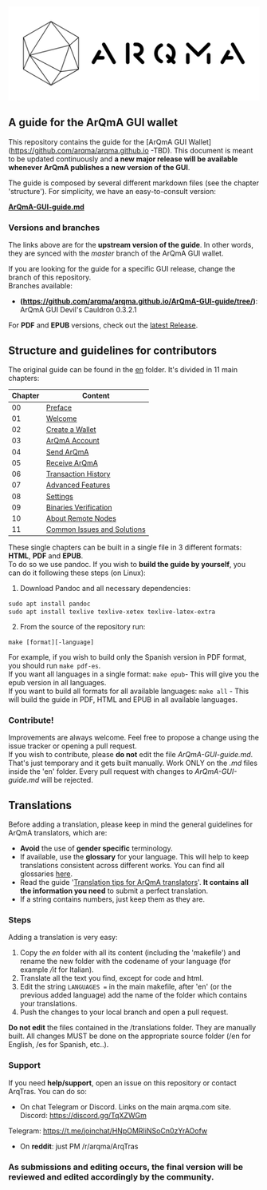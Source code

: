 ![ArQmA_logo](media/monero-logo-1280.png)
## A guide for the ArQmA GUI wallet

This repository contains the guide for the [ArQmA GUI Wallet](https://github.com/arqma/arqma.github.io -TBD).
This document is meant to be updated continuously and **a new major release will be available whenever ArQmA publishes a new version of the GUI**.
&nbsp;

The guide is composed by several different markdown files (see the chapter 'structure'). For simplicity, we have an easy-to-consult version:
&nbsp;

**[ArQmA-GUI-guide.md](https://github.com/arqma/arqma.github.io/ArQmA-GUI-guide/blob/master/ArQmA-GUI-guide.md)**

### Versions and branches
The links above are for the **upstream version of the guide**. In other words, they are synced with the *master* branch of the ArQmA GUI wallet.
&nbsp;

If you are looking for the guide for a specific GUI release, change the branch of this repository.  
Branches available:

+ **(https://github.com/arqma/arqma.github.io/ArQmA-GUI-guide/tree/)**: ArQmA GUI Devil's Cauldron 0.3.2.1


For **PDF** and **EPUB** versions, check out the [latest Release](https://github.com/arqma/arqma.github.io/ArQmA-GUI-guide/releases).

## Structure and guidelines for contributors
The original guide can be found in the [en](https://github.com/arqma/arqma.github.io/ArQmA-GUI-guide/blob/master/en) folder. It's divided in 11 main chapters:

**Chapter**|**Content**
---|--- 
00 | [Preface](https://github.com/mechanator/ArQmA-GUI-wallet-guide/blob/master/en/ch00.md)
01 | [Welcome](https://github.com/mechanator/ArQmA-GUI-wallet-guide/blob/master/en/ch01.md)
02 | [Create a Wallet](https://github.com/mechanator/ArQmA-GUI-wallet-guide/blob/master/en/ch02.md)
03 | [ArQmA Account](https://github.com/mechanator/ArQmA-GUI-wallet-guide/blob/master/en/ch03.md)
04 | [Send ArQmA](https://github.com/mechanator/ArQmA-GUI-wallet-guide/blob/master/en/ch04.md)
05 | [Receive ArQmA](https://github.com/mechanator/ArQmA-GUI-wallet-guide/blob/master/en/ch05.md)
06 | [Transaction History](https://github.com/mechanator/ArQmA-GUI-wallet-guide/blob/master/en/ch06.md)
07 | [Advanced Features](https://github.com/mechanator/ArQmA-GUI-wallet-guide/blob/master/en/ch07.md)
08 | [Settings](https://github.com/mechanator/ArQmA-GUI-wallet-guide/blob/master/en/ch08.md)
09 | [Binaries Verification](https://github.com/mechanator/ArQmA-GUI-wallet-guide/blob/master/en/ch09.md)
10 | [About Remote Nodes](https://github.com/mechanator/ArQmA-GUI-wallet-guide/blob/master/en/ch10.md)
11 | [Common Issues and Solutions](https://github.com/mechanator/ArQmA-GUI-wallet-guide/blob/master/en/ch11.md)

These single chapters can be built in a single file in 3 different formats: **HTML**, **PDF** and **EPUB**.  
To do so we use pandoc. If you wish to **build the guide by yourself**, you can do it following these steps (on Linux):

1. Download Pandoc and all necessary dependencies:
```
sudo apt install pandoc
sudo apt install texlive texlive-xetex texlive-latex-extra
```

2. From the source of the repository run:
```
make [format][-language]
```
For example, if you wish to build only the Spanish version in PDF format, you should run `make pdf-es`.  
If you want all languages in a single format: `make epub`- This will give you the epub version in all languages.  
If you want to build all formats for all available languages: `make all` - This will build the guide in PDF, HTML and EPUB in all available languages.

### Contribute!
Improvements are always welcome. Feel free to propose a change using the issue tracker or opening a pull request.  
If you wish to contribute, please **do not** edit the file *ArQmA-GUI-guide.md*. That's just temporary and it gets built manually. Work ONLY on the *.md* files inside the 'en' folder. Every pull request with changes to *ArQmA-GUI-guide.md* will be rejected.

## Translations
Before adding a translation, please keep in mind the general guidelines for ArQmA translators, which are:

- **Avoid** the use of **gender specific** terminology.
- If available, use the **glossary** for your language. This will help to keep translations consistent across different works. You can find all glossaries [here](https://github.com/mechanator/ArQmA-GUI-wallet-guide/tree/master/terminology-guides).
- Read the guide '[Translation tips for ArQmA translators](https://github.com/mechanator/ArQmA-GUI-wallet-guide/tree/master/arqma-translations/translation-tips.md)'. **It contains all the information you need** to submit a perfect translation.
- If a string contains numbers, just keep them as they are.

### Steps
Adding a translation is very easy:

1. Copy the *en* folder with all its content (including the 'makefile') and rename the new folder with the codename of your language (for example */it* for Italian).
2. Translate all the text you find, except for code and html.
3. Edit the string `LANGUAGES =` in the main makefile, after 'en' (or the previous added language) add the name of the folder which contains your translations.
4. Push the changes to your local branch and open a pull request.

**Do not edit** the files contained in the /translations folder. They are manually built. All changes MUST be done on the appropriate source folder (/en for English, /es for Spanish, etc..).

### Support
If you need **help/support**, open an issue on this repository or contact ArqTras. You can do so:
  
+ On chat Telegram or Discord. Links on the main arqma.com site.
Discord: https://discord.gg/TqXZWGm

Telegram: https://t.me/joinchat/HNpOMRIiNSoCn0zYrAOofw

+ On **reddit**: just PM /r/arqma/ArqTras

### As submissions and editing occurs, the final version will be reviewed and edited accordingly by the community.
